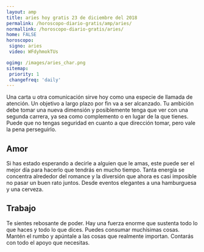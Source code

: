 ```yaml
---
layout: amp
title: aries hoy gratis 23 de diciembre del 2018 
permalink: /horoscopo-diario-gratis/amp/aries/
normallink: /horoscopo-diario-gratis/aries/
home: FALSE
horoscopo:
 signo: aries
 video: WFdyhmokTUs

ogimg: /images/aries_char.png
sitemap:
 priority: 1
 changefreq: 'daily'
---
```



Una carta u otra comunicación sirve hoy como una especie de llamada de atención. Un objetivo a largo plazo por fin va a ser alcanzado. Tu ambición debe tomar una nueva dimensión y posiblemente tenga que ver con una segunda carrera, ya sea como complemento o en lugar de la que tienes. Puede que no tengas seguridad en cuanto a que dirección tomar, pero vale la pena perseguirlo.

## Amor

Si has estado esperando a decirle a alguien que le amas, este puede ser el mejor día para hacerlo que tendrás en mucho tiempo. Tanta energía se concentra alrededor del romance y la diversión que ahora es casi imposible no pasar un buen rato juntos. Desde eventos elegantes a una hamburguesa y una cerveza.

## Trabajo

Te sientes rebosante de poder. Hay una fuerza enorme que sustenta todo lo que haces y todo lo que dices. Puedes consumar muchísimas cosas. Mantén el rumbo y apúntale a las cosas que realmente importan. Contarás con todo el apoyo que necesitas.